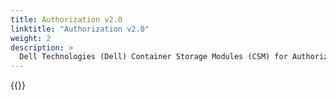 ```yaml
---
title: Authorization v2.0
linktitle: "Authorization v2.0" 
weight: 2
description: >
  Dell Technologies (Dell) Container Storage Modules (CSM) for Authorization v2.0 Helm deployment
---
```


{{<include file="content/docs/getting-started/installation/helm/modules/authorizationv2-0.md" hideIds="2,3,4">}}
